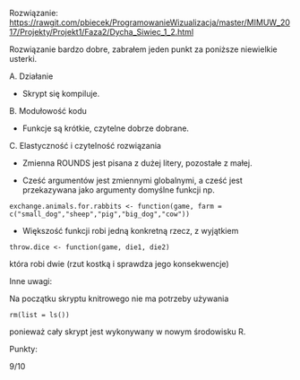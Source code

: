 Rozwiązanie:
https://rawgit.com/pbiecek/ProgramowanieWizualizacja/master/MIMUW_2017/Projekty/Projekt1/Faza2/Dycha_Siwiec_1_2.html

Rozwiązanie bardzo dobre, zabrałem jeden punkt za poniższe niewielkie usterki.

A. Działanie

* Skrypt się kompiluje.

B. Modułowość kodu

* Funkcje są krótkie, czytelne dobrze dobrane.

C. Elastyczność i czytelność rozwiązania

* Zmienna ROUNDS jest pisana z dużej litery, pozostałe z małej. 

* Cześć argumentów jest zmiennymi globalnymi, a cześć jest przekazywana jako argumenty domyślne funkcji
	np.
```
exchange.animals.for.rabbits <- function(game, farm = c("small_dog","sheep","pig","big_dog","cow"))
```

* Większość funkcji robi jedną konkretną rzecz, z wyjątkiem 
```
throw.dice <- function(game, die1, die2)
```
która robi dwie (rzut kostką i sprawdza jego konsekwencje)

Inne uwagi:

Na początku skryptu knitrowego nie ma potrzeby używania
```
rm(list = ls())
```
ponieważ cały skrypt jest wykonywany w nowym środowisku R.

Punkty:

9/10

